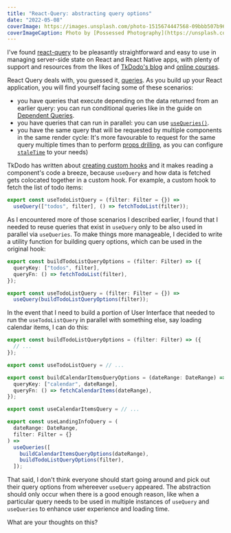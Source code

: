 ```yaml
---
title: "React-Query: abstracting query options"
date: "2022-05-08"
coverImage: https://images.unsplash.com/photo-1515674447568-09bbb507b96c?ixlib=rb-1.2.1&q=80&fm=jpg&crop=entropy&cs=tinysrgb&dl=possessed-photography-Xlx80tr5bEE-unsplash.jpg&w=1920
coverImageCaption: Photo by [Possessed Photography](https://unsplash.com/@possessedphotography) on Unsplash
---
```


I've found [react-query](https://react-query.tanstack.com/) to be pleasantly straightforward and easy to use in managing server-side state on React and React Native apps, with plenty of support and resources from the likes of [TkDodo's blog](https://tkdodo.eu/blog/practical-react-query) and [online courses](https://ui.dev/react-query?coupon_code=aQcnd).

React Query deals with, you guessed it, [queries](https://react-query.tanstack.com/guides/queries). As you build up your React application, you will find yourself facing some of these scenarios:

- you have queries that execute depending on the data returned from an earlier query: you can run conditional queries like in the guide on [Dependent Queries](https://react-query.tanstack.com/guides/dependent-queries).
- you have queries that can run in parallel: you can use [`useQueries()`](https://react-query.tanstack.com/guides/parallel-queries).
- you have the same query that will be requested by multiple components in the same render cycle: It's more favourable to request for the same query multiple times than to perform [props drilling](https://blogs.perficient.com/2021/12/03/understanding-react-context-and-property-prop-drilling/), as you can configure [`staleTime`](https://react-query.tanstack.com/guides/important-defaults) to your needs)

TkDodo has written about [creating custom hooks](https://tkdodo.eu/blog/practical-react-query#create-custom-hooks) and it makes reading a component's code a breeze, because `useQuery` and how data is fetched gets colocated together in a custom hook. For example, a custom hook to fetch the list of todo items:

```typescript
export const useTodoListQuery = (filter: Filter = {}) =>
  useQuery(["todos", filter], () => fetchTodoList(filter));
```

As I encountered more of those scenarios I described earlier, I found that I needed to reuse queries that exist in `useQuery` only to be also used in parallel via `useQueries`. To make things more manageable, I decided to write a utility function for building query options, which can be used in the original hook:

```typescript
export const buildTodoListQueryOptions = (filter: Filter) => ({
  queryKey: ["todos", filter],
  queryFn: () => fetchTodoList(filter),
});

export const useTodoListQuery = (filter: Filter = {}) =>
  useQuery(buildTodoListQueryOptions(filter));
```

In the event that I need to build a portion of User Interface that needed to run the `useTodoListQuery` in parallel with something else, say loading calendar items, I can do this:

```typescript
export const buildTodoListQueryOptions = (filter: Filter) => ({
  // ...
});

export const useTodoListQuery = // ...

export const buildCalendarItemsQueryOptions = (dateRange: DateRange) => ({
  queryKey: ["calendar", dateRange],
  queryFn: () => fetchCalendarItems(dateRange),
});

export const useCalendarItemsQuery = // ...

export const useLandingInfoQuery = (
  dateRange: DateRange,
  filter: Filter = {}
) =>
  useQueries([
    buildCalendarItemsQueryOptions(dateRange),
    buildTodoListQueryOptions(filter),
  ]);
```

That said, I don't think everyone should start going around and pick out their query options from whereever `useQuery` appeared. The abstraction should only occur when there is a good enough reason, like when a particular query needs to be used in multiple instances of `useQuery` and `useQueries` to enhance user experience and loading time.

What are your thoughts on this?
